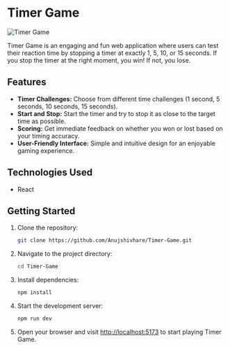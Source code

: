 # Timer Game

![Timer Game](https://i.ibb.co/hgrLyBk/Timer-Game.png)

Timer Game is an engaging and fun web application where users can test their reaction time by stopping a timer at exactly 1, 5, 10, or 15 seconds. If you stop the timer at the right moment, you win! If not, you lose.

## Features

- **Timer Challenges:** Choose from different time challenges (1 second, 5 seconds, 10 seconds, 15 seconds).
- **Start and Stop:** Start the timer and try to stop it as close to the target time as possible.
- **Scoring:** Get immediate feedback on whether you won or lost based on your timing accuracy.
- **User-Friendly Interface:** Simple and intuitive design for an enjoyable gaming experience.

## Technologies Used

- React

## Getting Started

1. Clone the repository:

    ```bash
    git clone https://github.com/Anujshivhare/Timer-Game.git
    ```

2. Navigate to the project directory:

    ```bash
    cd Timer-Game
    ```

3. Install dependencies:

    ```bash
    npm install
    ```

4. Start the development server:

    ```bash
    npm run dev
    ```

5. Open your browser and visit [http://localhost:5173](http://localhost:5173) to start playing Timer Game.
